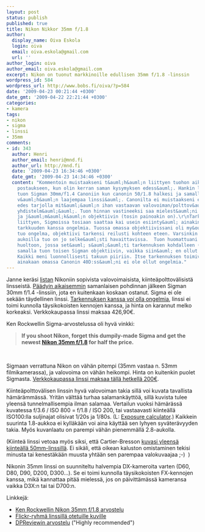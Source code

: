 ```yaml
---
layout: post
status: publish
published: true
title: Nikon Nikkor 35mm f/1.8
author:
  display_name: Oiva Eskola
  login: oiva
  email: oiva.eskola@gmail.com
  url: ''
author_login: oiva
author_email: oiva.eskola@gmail.com
excerpt: Nikon on tuonut markkinoille edullisen 35mm f/1.8 -linssin
wordpress_id: 584
wordpress_url: http://www.bobs.fi/oiva/?p=584
date: '2009-04-23 00:21:44 +0300'
date_gmt: '2009-04-22 22:21:44 +0300'
categories:
- kamera
tags:
- nikon
- sigma
- linssi
- 35mm
comments:
- id: 343
  author: Henri
  author_email: henri@mnd.fi
  author_url: http://mnd.fi
  date: '2009-04-23 16:34:46 +0300'
  date_gmt: '2009-04-23 14:34:46 +0300'
  content: "Kommentoin muistaakseni t&auml;h&auml;n liittyen tuohon aikasempaankin
    postaukseen, kun olin kerran saman kysymyksen edess&auml;. Hankin loppukes&auml;st&auml;
    tuon Sigman 30mm/f1.4 Canoniin kun canonin 50/1.8 halkesi ja samalla kaipasin
    v&auml;h&auml;n laajempaa linssi&auml;. Canonilta ei muistaakseni ei tosin ollut
    edes tarjolla mit&auml;&auml;n ihan vastaavan valovoiman/polttov&auml;lin
    yhdistelm&auml;&auml;. Tuon hinnan vastineeksi saa mielest&auml;ni ihan kelvon
    ja j&auml;m&auml;k&auml;n objektiivin (tosin painoakin on).\r\nTarkennuksen ongelmiin
    liittyen, Sigmoissa tosiaan saattaa kai usein esiinty&auml; ainakin tarkennuksen
    tarkkuuden kanssa ongelmia. Tuossa omassa objektiivissani oli my&ouml;s juurikin
    tuo ongelma, objektiivi tarkensi reilusti kohteen eteen. Varsinkin suurimmilla
    aukoilla tuo on jo selke&auml;sti havaittavissa.  Tuon huomattuani vein objektiivin
    huoltoon, jossa set&auml; s&auml;&auml;ti tarkennuksen kohdalleen (ja s&auml;&auml;tiv&auml;t
    samalla tuon toisen Sigman objektiivin, vaikka siin&auml; en ollut vikaa huomannut).
    Kaikki meni luonnollisesti takuun piiriin. Itse tarkennuksen toimivuuden kanssa
    ainakaan omassa Canonin 40D:ss&auml;ni ei ole ollut ongelmia."
---
```

<p>Janne ker&auml;si <a href="http://jaukia.kapsi.fi/kuutio/muuta/nikonlinssi/nikon-linssi.html">listan</a> Nikoniin sopivista valovoimaisista, kiinte&auml;polttov&auml;lisist&auml; linsseist&auml;. <a title="Mik&auml; linssi digij&auml;rkk&auml;rille: osa 2" href="http://www.bobs.fi/oiva/2008/03/28/mika-linssi-digijarkkarille-osa-2/">P&auml;&auml;dyin aikaisemmin</a> samanlaisen pohdinnan j&auml;lkeen Sigman 30mm f/1.4 -linssiin, jota en kuitenkaan koskaan ostanut. Sigma ei ole sek&auml;&auml;n t&auml;ydellinen linssi. <a href="http://www.kenrockwell.com/sigma/30mm-f14.htm#focus">Tarkennuksen kanssa <em>voi</em> olla ongelmia</a>, linssi ei toimi kunnolla t&auml;ysikokoisten kennojen kanssa, ja hinta on karannut melko korkeaksi. Verkkokaupassa linssi maksaa 426,90&euro;.</p>
<p>Ken Rockwellin Sigma-arvostelussa oli hyv&auml; vinkki:</p>
<blockquote><p><strong>If you shoot Nikon, forget this dumpily-made Sigma and get the newest <a href="http://www.kenrockwell.com/nikon/35mm-f18.htm">Nikon 35mm f/1.8</a> for half the price.</strong></blockquote><br />
<p>Sigmaan verrattuna Nikon on v&auml;h&auml;n pitempi (35mm vastaa n. 53mm filmikamerassa), ja valovoima on v&auml;h&auml;n heikompi. Hinta on kuitenkin puolet Sigmasta. <a title="Verkkokauppa:Nikon Nikkor AF-S DX 35mm f/1.8G " href="http://www.verkkokauppa.com/popups/prodinfo.php?id=2110">Verkkokaupassa linssi maksaa t&auml;ll&auml; hetkell&auml; 200&euro;</a>.</p>
<p>Kiinte&auml;polttov&auml;lisen linssin hyv&auml; valovoiman takia sill&auml; voi kuvata tavallista h&auml;m&auml;r&auml;mm&auml;ss&auml;. Yrit&auml;n v&auml;ltt&auml;&auml; turhaa salamank&auml;ytt&ouml;&auml;, sill&auml; kuvista tulee yleens&auml; tunnelmallisempia ilman salamaa. Vertailun vuoksi h&auml;m&auml;r&auml;ss&auml; kuvatessa f/3.6 / ISO 800 = f/1.8 / ISO 200, tai vastaavasti kiinte&auml;ll&auml; ISO100:lla suljinajat olisivat 1/20s ja 1/80s. (L: <a href="http://www.robert-barrett.com/photo/exposure_calculator.html">Exposure calculator</a>.) Kaikkein suurinta 1.8-aukkoa ei kyll&auml;k&auml;&auml;n voi aina k&auml;ytt&auml;&auml; sen lyhyen syv&auml;ter&auml;vyyden takia. My&ouml;s kuvanlaatu on parempi v&auml;h&auml;n pienemm&auml;ll&auml; 2.8-aukolla.</p>
<p>(Kiinte&auml; linssi vetoaa my&ouml;s siksi, ett&auml; Cartier-Bresson <a title="Wikipedia: Henri Cartier-Bresson - Technique" href="http://en.wikipedia.org/wiki/Henri_Cartier-Bresson#Technique">kuvasi yleens&auml; kiinte&auml;ll&auml; 50mm-linssill&auml;</a>. Ei sik&auml;li, ett&auml; oikean kaluston omistaminen tekisi minusta tai kenest&auml;k&auml;&auml;n muusta yht&auml;&auml;n sen parempaa valokuvaajaa ;-)&nbsp; )</p>
<p>Nikonin 35mm linssi on suunniteltu halvempia DX-kameroita varten (D60, D80, D90, D200, D300...). Se ei toimi kunnolla t&auml;ysikokoisten FX-kennojen kanssa, mik&auml; kannattaa pit&auml;&auml; mieless&auml;, jos on p&auml;ivitt&auml;m&auml;ss&auml; kameransa vaikka D3X:n tai tai D700:n.</p>
<p>Linkkej&auml;:</p>
<ul>
<li><a href="http://www.kenrockwell.com/nikon/35mm-f18.htm">Ken Rockwellin Nikon 35mm f/1.8 arvostelu</a></li>
<li><a href="http://www.flickr.com/groups/afsnikkor35mm18/">Flickr-ryhm&auml; linssill&auml; otetuille kuville</a></li>
<li><a href="http://www.dpreview.com/lensreviews/nikon_35_1p8g_n15/">DPReviewin arvostelu</a> ("Highly recommended")</li>
</ul></p>
